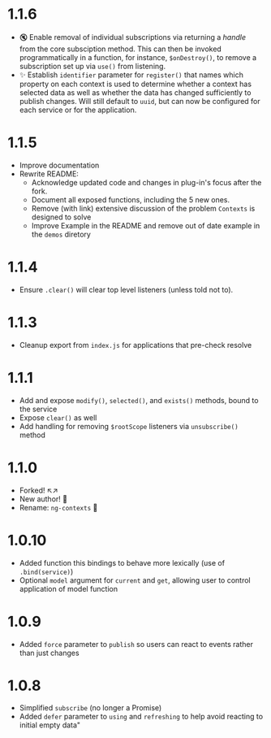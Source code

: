 # 1.1.6
 - :mute: Enable removal of individual subscriptions via returning a _handle_ from the core subsciption method. This can then be invoked programmatically in a function, for instance, `$onDestroy()`, to remove a subscription set up via `use()` from listening.
 - :sparkles: Establish `identifier` parameter for `register()` that names which property on each context is used to determine whether a context has selected data as well as whether the data has changed sufficiently to publish changes. Will still default to `uuid`, but can now be configured for each service or for the application.

# 1.1.5
 - Improve documentation
 - Rewrite README:
    - Acknowledge updated code and changes in plug-in's focus after the fork.
    - Document all exposed functions, including the 5 new ones.
    - Remove (with link) extensive discussion of the problem `Contexts` is designed to solve
    - Improve Example in the README and remove out of date example in the `demos` diretory

# 1.1.4
 - Ensure `.clear()` will clear top level listeners (unless told not to).

# 1.1.3
 - Cleanup export from `index.js` for applications that pre-check resolve

 # 1.1.1
 - Add and expose `modify()`, `selected()`, and `exists()` methods, bound to the service
 - Expose `clear()` as well
 - Add handling for removing `$rootScope` listeners via `unsubscribe()` method

# 1.1.0
 - Forked! :arrow_upper_left::arrow_upper_right:
 - New author! :pencil:
 - Rename: `ng-contexts` :tada:

# 1.0.10

 - Added function this bindings to behave more lexically (use of `.bind(service)`)
 - Optional `model` argument for `current` and `get`, allowing user to control application of model function

# 1.0.9

 - Added `force` parameter to `publish` so users can react to events rather than just changes

# 1.0.8

 - Simplified `subscribe` (no longer a Promise)
 - Added `defer` parameter to `using` and `refreshing` to help avoid reacting to initial empty data"
